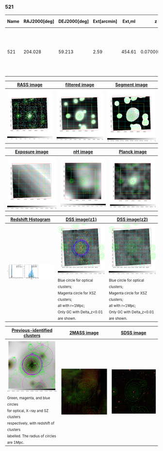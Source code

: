 <div STYLE="page-break-after: always;"></div>

### 521

|Name|RAJ2000[deg]|DEJ2000[deg] |Ext[arcmin]| Ext,ml | z | z_src| C|GC(XSZ,Delta_z<0.01)| GC(OPT,Delta_z<0.01)|GC| R_sig[arcmin] | R500[arcmin] | R500[Mpc]| CRsig[c/s] | CR500[c/s] |L500[1E44 erg/s]|F500[1E-12 erg/s/cm^2]| M500[1E14 Msun]|Tx[keV]|Cnt_sig|Beta|Rc[arcmin]|Comment|Alias|
|---|---|---|---|---|---|------|---|--------|---------|----------|---|---|---|---|---|---|---|---|---|---|---|---|---|---|
|521| 204.028| 59.213| 2.59| 454.61| 0.0700(0.005)| z1, z_xsz| B| F20, L03, MCXC, PSZ2, SPI, Tar, XB| A, N, W| A, C, F20, L03, MCXC, N, PSZ2, SPI, Tar, W, XB| 11.238| 12.336| 0.989| 0.646(0.037)| 0.657(0.038)| 1.539(0.045)| 12.905(0.378)| 2.94(0.04)| 4.26(0.04)| 436.4| 0.926(-0.075+0.052)| 5.071(-0.498+0.342)| -| k314|

|[RASS image](../image/521/521_img.pdf)|[filtered image](../image/521/521_fil.pdf)|[Segment image](../image/521/521_seg.pdf)|
|-------------------|--------------------|-------------------|
| <img src="../image/521/521_img.png" width="300">  | <img src="../image/521/521_fil.png" width="300">   | <img src="../image/521/521_seg.png" width="300">  |

|[Exposure image](../image/521/521_mex.pdf)| [nH image](../image/521/521_nh.pdf)| [Planck image](../image/521/521_p.pdf)|
|-------------------|--------------------|-------------------|
|<img src="../image/521/521_mex.png" width="300">   | <img src="../image/521/521_nh.png" width="300">    | <img src="../image/521/521_p.png" width="300"> |

|[Redshift Histogram](../image/521/521_zg.pdf) | [DSS image(z1)](../image/521/521_dss_z1.pdf)      |  [DSS image(z2)](../image/521/521_dss_z2.pdf)    |
|-------------------|--------------------|-------------------|
|<img src="../image/521/521_zg.png" width="300"> |<img src="../image/521/521_dss_z1.png" width="300"> <sub><br>Blue circle for optical clusters; <br>Magenta circle for XSZ clusters; <br>all with r=1Mpc; <br>Only GC with Delta_z<0.01 are shown. </sub>| <img src="../image/521/521_dss_z2.png" width="300"><sub><br>Blue circle for optical clusters; <br>Magenta circle for XSZ clusters; <br>all with r=1Mpc; <br>Only GC with Delta_z<0.01 are shown. </sub> |

|[Previous-identified clusters](../image/521/521_gc.pdf) | [2MASS image](../image/521/521_2mass.pdf)      |[SDSS image](../image/521/521_sdss.pdf)   |
|-------------------|-------------------|-------------------|
|<img src=../image/521/521_gc.png width="300"> <br><sub>Green, magenta, and blue circles <br>for optical, X-ray and SZ clusters <br>respectively, with redshift of clusters <br>labelled. The radius of circles <br>are 1Mpc.</sub>|<img src="../image/521/521_2mass.png" width="300">  | <img src="../image/521/521_sdss.png" width="300">  |




